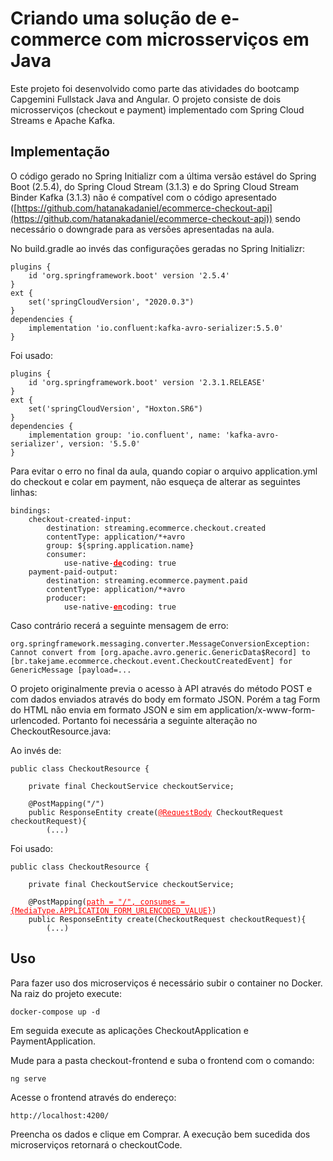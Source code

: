 # Criando uma solução de e-commerce com microsserviços em Java

Este projeto foi desenvolvido como parte das atividades do bootcamp Capgemini Fullstack Java and Angular. O projeto consiste de dois microsserviços (checkout e payment) implementado com Spring Cloud Streams e Apache Kafka.

## Implementação

O código gerado no Spring Initializr com a última versão estável do Spring Boot (2.5.4), do Spring Cloud Stream (3.1.3) e do Spring Cloud Stream Binder Kafka (3.1.3) não é compatível com o código apresentado ([https://github.com/hatanakadaniel/ecommerce-checkout-api](https://github.com/hatanakadaniel/ecommerce-checkout-api)) sendo necessário o downgrade para as versões apresentadas na aula.

No build.gradle ao invés das configurações geradas no Spring Initializr:
```
plugins {
    id 'org.springframework.boot' version '2.5.4'
}
ext {
	set('springCloudVersion', "2020.0.3")
}
dependencies {
	implementation 'io.confluent:kafka-avro-serializer:5.5.0'
}
```
Foi usado:
```
plugins {
	id 'org.springframework.boot' version '2.3.1.RELEASE'
}
ext {
	set('springCloudVersion', "Hoxton.SR6")
}
dependencies {
	implementation group: 'io.confluent', name: 'kafka-avro-serializer', version: '5.5.0'
}
```


Para evitar o erro no final da aula, quando copiar o arquivo application.yml do checkout e colar em payment, não esqueça de alterar as seguintes linhas:

<pre><code>bindings:
	checkout-created-input:
		destination: streaming.ecommerce.checkout.created
		contentType: application/*+avro
		group: ${spring.application.name}
		consumer:
			use-native-<u><b style="color:red">de</b></u>coding: true
	payment-paid-output:
		destination: streaming.ecommerce.payment.paid
		contentType: application/*+avro
		producer:
			use-native-<u><b style="color:red">en</b></u>coding: true
</code></pre>

Caso contrário recerá a seguinte mensagem de erro:

```
org.springframework.messaging.converter.MessageConversionException: Cannot convert from [org.apache.avro.generic.GenericData$Record] to [br.takejame.ecommerce.checkout.event.CheckoutCreatedEvent] for GenericMessage [payload=...
```


O projeto originalmente previa o acesso à API através do método POST e com dados enviados através do body em formato JSON. Porém a tag Form do HTML não envia em formato JSON e sim em application/x-www-form-urlencoded. Portanto foi necessária a seguinte alteração no CheckoutResource.java:

Ao invés de:
<pre><code>public class CheckoutResource {
    
    private final CheckoutService checkoutService;

    @PostMapping("/")
    public ResponseEntity<CheckoutResponse> create(<u style="color:red">@RequestBody</u> CheckoutRequest checkoutRequest){
		(...)
</code></pre>

Foi usado:
<pre><code>public class CheckoutResource {
    
    private final CheckoutService checkoutService;

    @PostMapping(<u style="color:red">path = "/", consumes = {MediaType.APPLICATION_FORM_URLENCODED_VALUE}</u>)
    public ResponseEntity<CheckoutResponse> create(CheckoutRequest checkoutRequest){
		(...)
</code></pre>
## Uso

Para fazer uso dos microserviços é necessário subir o container no Docker. Na raiz do projeto execute:

```
docker-compose up -d
```

Em seguida execute as aplicações CheckoutApplication e PaymentApplication.

Mude para a pasta checkout-frontend e suba o frontend com o comando:

```
ng serve
```

Acesse o frontend através do endereço:

```
http://localhost:4200/
```

Preencha os dados e clique em Comprar. A execução bem sucedida dos microserviços retornará o checkoutCode.